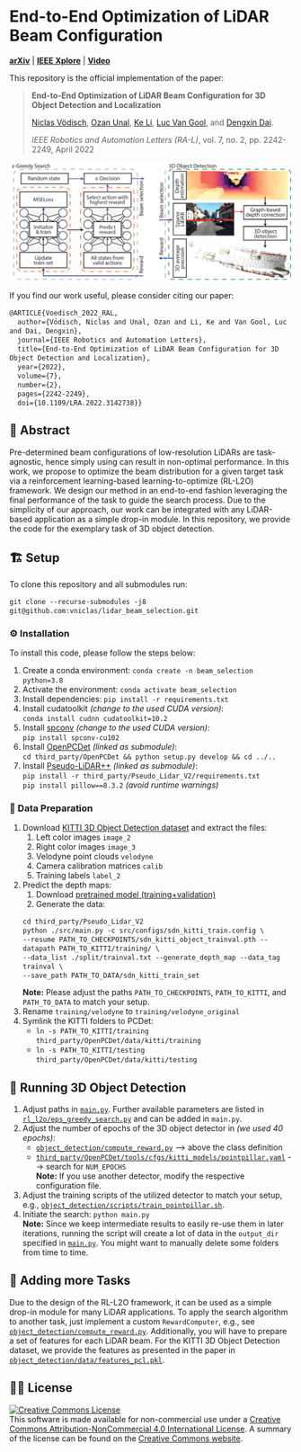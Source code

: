 # End-to-End Optimization of LiDAR Beam Configuration
[**arXiv**](https://arxiv.org/abs/2201.03860) |  [**IEEE Xplore**](https://ieeexplore.ieee.org/abstract/document/9681305) | [**Video**](https://youtu.be/7fl0gLuvhZc)

This repository is the official implementation of the paper:

> **End-to-End Optimization of LiDAR Beam Configuration for 3D Object Detection and Localization**
>
> [Niclas Vödisch](https://vniclas.github.io/), [Ozan Unal](https://vision.ee.ethz.ch/people-details.MjA5ODkz.TGlzdC8zMjg5LC0xOTcxNDY1MTc4.html), [Ke Li](https://icu.ee.ethz.ch/people/person-detail.ke-li.html), [Luc Van Gool](https://vision.ee.ethz.ch/people-details.OTAyMzM=.TGlzdC8zMjQ4LC0xOTcxNDY1MTc4.html), and [Dengxin Dai](https://people.ee.ethz.ch/~daid/).
> 
> *IEEE Robotics and Automation Letters (RA-L)*, vol. 7, no. 2, pp. 2242-2249, April 2022

<p align="center">
  <img src="overview.png" alt="Overview of 3D object detection" width="600" />
</p>

If you find our work useful, please consider citing our paper:
```
@ARTICLE{Voedisch_2022_RAL,
  author={Vödisch, Niclas and Unal, Ozan and Li, Ke and Van Gool, Luc and Dai, Dengxin},
  journal={IEEE Robotics and Automation Letters},
  title={End-to-End Optimization of LiDAR Beam Configuration for 3D Object Detection and Localization},
  year={2022},
  volume={7},
  number={2},
  pages={2242-2249},
  doi={10.1109/LRA.2022.3142738}}
```

## 📔 Abstract

Pre-determined beam configurations of low-resolution LiDARs are task-agnostic, hence simply using can result in non-optimal performance.
In this work, we propose to optimize the beam distribution for a given target task via a reinforcement learning-based learning-to-optimize (RL-L2O) framework.
We design our method in an end-to-end fashion leveraging the final performance of the task to guide the search process.
Due to the simplicity of our approach, our work can be integrated with any LiDAR-based application as a simple drop-in module.
In this repository, we provide the code for the exemplary task of 3D object detection.


## 🏗️️ Setup

To clone this repository and all submodules run:
```shell
git clone --recurse-submodules -j8 git@github.com:vniclas/lidar_beam_selection.git
```

### ⚙️ Installation

To install this code, please follow the steps below:
1. Create a conda environment: `conda create -n beam_selection python=3.8`
2. Activate the environment: `conda activate beam_selection`
3. Install dependencies: `pip install -r requirements.txt`
4. Install cudatoolkit *(change to the used CUDA version)*: <br>
   `conda install cudnn cudatoolkit=10.2`
5. Install [spconv](https://github.com/traveller59/spconv#install) *(change to the used CUDA version)*: <br>
   `pip install spconv-cu102`
6. Install [OpenPCDet](https://github.com/open-mmlab/OpenPCDet) *(linked as submodule)*: <br>
   `cd third_party/OpenPCDet && python setup.py develop && cd ../..`
7. Install [Pseudo-LiDAR++](https://github.com/mileyan/Pseudo_Lidar_V2) *(linked as submodule)*: <br>
   `pip install -r third_party/Pseudo_Lidar_V2/requirements.txt` <br>
   `pip install pillow==8.3.2`  *(avoid runtime warnings)*

### 💾 Data Preparation

1. Download [KITTI 3D Object Detection dataset](http://www.cvlibs.net/datasets/kitti/eval_object.php?obj_benchmark=3d) and extract the files: 
   1. Left color images `image_2`
   2. Right color images `image_3`
   3. Velodyne point clouds `velodyne`
   4. Camera calibration matrices `calib`
   5. Training labels `label_2`
2. Predict the depth maps:
   1. Download [pretrained model (training+validation)](https://github.com/mileyan/Pseudo_Lidar_V2#pretrained-models)
   2. Generate the data:
   ```shell
   cd third_party/Pseudo_Lidar_V2  
   python ./src/main.py -c src/configs/sdn_kitti_train.config \
   --resume PATH_TO_CHECKPOINTS/sdn_kitti_object_trainval.pth --datapath PATH_TO_KITTI/training/ \
   --data_list ./split/trainval.txt --generate_depth_map --data_tag trainval \
   --save_path PATH_TO_DATA/sdn_kitti_train_set
   ```
   **Note:** Please adjust the paths `PATH_TO_CHECKPOINTS`, `PATH_TO_KITTI`, and `PATH_TO_DATA` to match your setup.
3. Rename `training/velodyne` to `training/velodyne_original`
4. Symlink the KITTI folders to PCDet:
   * `ln -s PATH_TO_KITTI/training third_party/OpenPCDet/data/kitti/training`
   * `ln -s PATH_TO_KITTI/testing third_party/OpenPCDet/data/kitti/testing`


## 🏃 Running 3D Object Detection

1. Adjust paths in [`main.py`](main.py). Further available parameters are listed in [`rl_l2o/eps_greedy_search.py`](rl_l2o/eps_greedy_search.py) and can be added in `main.py`.
2. Adjust the number of epochs of the 3D object detector in *(we used 40 epochs)*:
   - [`object_detection/compute_reward.py`](object_detection/compute_reward.py) --> above the class definition
   - [`third_party/OpenPCDet/tools/cfgs/kitti_models/pointpillar.yaml`](third_party/OpenPCDet/tools/cfgs/kitti_models/pointpillar.yaml) --> search for `NUM_EPOCHS` <br>
   **Note:** If you use another detector, modify the respective configuration file.
3. Adjust the training scripts of the utilized detector to match your setup, e.g., [`object_detection/scripts/train_pointpillar.sh`](object_detection/scripts/train_pointpillar.sh).
5. Initiate the search: `python main.py` <br>
   **Note:** Since we keep intermediate results to easily re-use them in later iterations, running the script will create a lot of data in the `output_dir` specified in [`main.py`](main.py). You might want to manually delete some folders from time to time. 


## 🔧 Adding more Tasks

Due to the design of the RL-L2O framework, it can be used as a simple drop-in module for many LiDAR applications.
To apply the search algorithm to another task, just implement a custom `RewardComputer`, e.g., see [`object_detection/compute_reward.py`](object_detection/compute_reward.py).
Additionally, you will have to prepare a set of features for each LiDAR beam.
For the KITTI 3D Object Detection dataset, we provide the features as presented in the paper in [`object_detection/data/features_pcl.pkl`](object_detection/data/features_pcl.pkl).


## 👩‍⚖️ License

<a rel="license" href="http://creativecommons.org/licenses/by-nc/4.0/"><img alt="Creative Commons License" style="border-width:0" src="https://i.creativecommons.org/l/by-nc/4.0/88x31.png" /></a><br>
This software is made available for non-commercial use under a [Creative Commons Attribution-NonCommercial 4.0 International License](LICENSE). A summary of the license can be found on the [Creative Commons website](http://creativecommons.org/licenses/by-nc/4.0).
